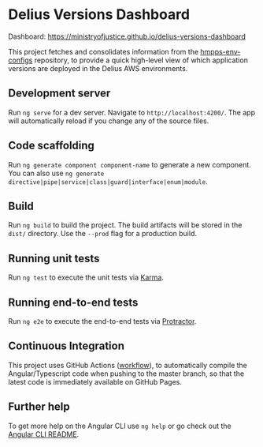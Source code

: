 # Delius Versions Dashboard

Dashboard: https://ministryofjustice.github.io/delius-versions-dashboard

This project fetches and consolidates information from the [hmpps-env-configs](https://github.com/ministryofjustice/hmpps-env-configs) repository,
to provide a quick high-level view of which application versions are deployed in the Delius AWS environments.

## Development server

Run `ng serve` for a dev server. Navigate to `http://localhost:4200/`. The app will automatically reload if you change any of the source files.

## Code scaffolding

Run `ng generate component component-name` to generate a new component. You can also use `ng generate directive|pipe|service|class|guard|interface|enum|module`.

## Build

Run `ng build` to build the project. The build artifacts will be stored in the `dist/` directory. Use the `--prod` flag for a production build.

## Running unit tests

Run `ng test` to execute the unit tests via [Karma](https://karma-runner.github.io).

## Running end-to-end tests

Run `ng e2e` to execute the end-to-end tests via [Protractor](http://www.protractortest.org/).

## Continuous Integration

This project uses GitHub Actions ([workflow](.github/workflows/main.yml)), to automatically compile the Angular/Typescript code when pushing to the master branch, so that the latest code is immediately available on GitHub Pages.

## Further help

To get more help on the Angular CLI use `ng help` or go check out the [Angular CLI README](https://github.com/angular/angular-cli/blob/master/README.md).
